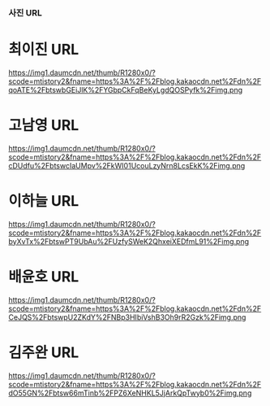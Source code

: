 ### 사진 URL

# 최이진 URL

https://img1.daumcdn.net/thumb/R1280x0/?scode=mtistory2&fname=https%3A%2F%2Fblog.kakaocdn.net%2Fdn%2FqoATE%2FbtswbGEiJlK%2FYGbpCkFqBeKyLgdQOSPyfk%2Fimg.png
</br>

# 고남영 URL

https://img1.daumcdn.net/thumb/R1280x0/?scode=mtistory2&fname=https%3A%2F%2Fblog.kakaocdn.net%2Fdn%2FcDUdfu%2FbtswcIaUMpv%2FkWI01UcouLzyNrn8LcsEkK%2Fimg.png
</br>

# 이하늘 URL

https://img1.daumcdn.net/thumb/R1280x0/?scode=mtistory2&fname=https%3A%2F%2Fblog.kakaocdn.net%2Fdn%2FbyXvTx%2FbtswPT9UbAu%2FUzfySWeK2QhxeiXEDfmL91%2Fimg.png
</br>

# 배윤호 URL

https://img1.daumcdn.net/thumb/R1280x0/?scode=mtistory2&fname=https%3A%2F%2Fblog.kakaocdn.net%2Fdn%2FCeJQS%2FbtswpU2ZKdY%2FNBp3HIbiVshB3Oh9rR2Gzk%2Fimg.png
</br>

# 김주완 URL

https://img1.daumcdn.net/thumb/R1280x0/?scode=mtistory2&fname=https%3A%2F%2Fblog.kakaocdn.net%2Fdn%2FdO55GN%2Fbtsw66mTinb%2FPZ6XeNHKL5JjArkQpTwyb0%2Fimg.png
</br>
